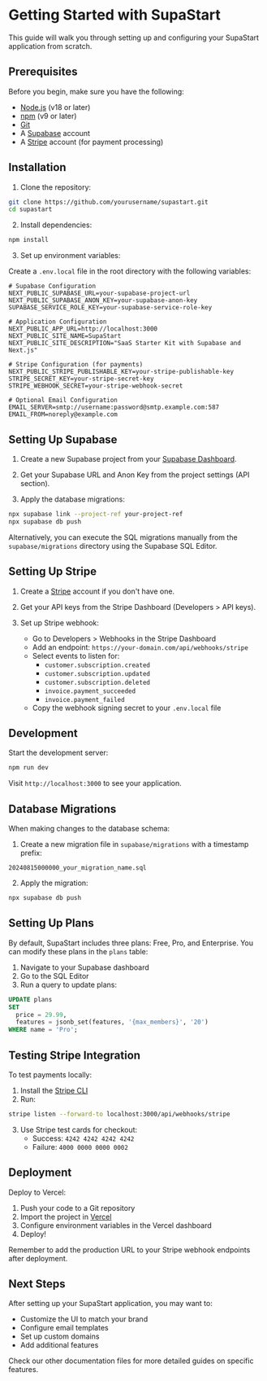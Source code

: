 # Getting Started with SupaStart

This guide will walk you through setting up and configuring your SupaStart application from scratch.

## Prerequisites

Before you begin, make sure you have the following:

- [Node.js](https://nodejs.org/) (v18 or later)
- [npm](https://www.npmjs.com/) (v9 or later)
- [Git](https://git-scm.com/)
- A [Supabase](https://supabase.com/) account
- A [Stripe](https://stripe.com/) account (for payment processing)

## Installation

1. Clone the repository:

```bash
git clone https://github.com/yourusername/supastart.git
cd supastart
```

2. Install dependencies:

```bash
npm install
```

3. Set up environment variables:

Create a `.env.local` file in the root directory with the following variables:

```
# Supabase Configuration
NEXT_PUBLIC_SUPABASE_URL=your-supabase-project-url
NEXT_PUBLIC_SUPABASE_ANON_KEY=your-supabase-anon-key
SUPABASE_SERVICE_ROLE_KEY=your-supabase-service-role-key

# Application Configuration
NEXT_PUBLIC_APP_URL=http://localhost:3000
NEXT_PUBLIC_SITE_NAME=SupaStart
NEXT_PUBLIC_SITE_DESCRIPTION="SaaS Starter Kit with Supabase and Next.js"

# Stripe Configuration (for payments)
NEXT_PUBLIC_STRIPE_PUBLISHABLE_KEY=your-stripe-publishable-key
STRIPE_SECRET_KEY=your-stripe-secret-key
STRIPE_WEBHOOK_SECRET=your-stripe-webhook-secret

# Optional Email Configuration
EMAIL_SERVER=smtp://username:password@smtp.example.com:587
EMAIL_FROM=noreply@example.com
```

## Setting Up Supabase

1. Create a new Supabase project from your [Supabase Dashboard](https://app.supabase.com/).

2. Get your Supabase URL and Anon Key from the project settings (API section).

3. Apply the database migrations:

```bash
npx supabase link --project-ref your-project-ref
npx supabase db push
```

Alternatively, you can execute the SQL migrations manually from the `supabase/migrations` directory using the Supabase SQL Editor.

## Setting Up Stripe

1. Create a [Stripe](https://stripe.com/) account if you don't have one.

2. Get your API keys from the Stripe Dashboard (Developers > API keys).

3. Set up Stripe webhook:
   - Go to Developers > Webhooks in the Stripe Dashboard
   - Add an endpoint: `https://your-domain.com/api/webhooks/stripe`
   - Select events to listen for:
     - `customer.subscription.created`
     - `customer.subscription.updated`
     - `customer.subscription.deleted`
     - `invoice.payment_succeeded`
     - `invoice.payment_failed`
   - Copy the webhook signing secret to your `.env.local` file

## Development

Start the development server:

```bash
npm run dev
```

Visit `http://localhost:3000` to see your application.

## Database Migrations

When making changes to the database schema:

1. Create a new migration file in `supabase/migrations` with a timestamp prefix:

```
20240815000000_your_migration_name.sql
```

2. Apply the migration:

```bash
npx supabase db push
```

## Setting Up Plans

By default, SupaStart includes three plans: Free, Pro, and Enterprise. You can modify these plans in the `plans` table:

1. Navigate to your Supabase dashboard
2. Go to the SQL Editor
3. Run a query to update plans:

```sql
UPDATE plans
SET 
  price = 29.99,
  features = jsonb_set(features, '{max_members}', '20')
WHERE name = 'Pro';
```

## Testing Stripe Integration

To test payments locally:

1. Install the [Stripe CLI](https://stripe.com/docs/stripe-cli)
2. Run:

```bash
stripe listen --forward-to localhost:3000/api/webhooks/stripe
```

3. Use Stripe test cards for checkout:
   - Success: `4242 4242 4242 4242`
   - Failure: `4000 0000 0000 0002`

## Deployment

Deploy to Vercel:

1. Push your code to a Git repository
2. Import the project in [Vercel](https://vercel.com/)
3. Configure environment variables in the Vercel dashboard
4. Deploy!

Remember to add the production URL to your Stripe webhook endpoints after deployment.

## Next Steps

After setting up your SupaStart application, you may want to:

- Customize the UI to match your brand
- Configure email templates
- Set up custom domains
- Add additional features

Check our other documentation files for more detailed guides on specific features. 